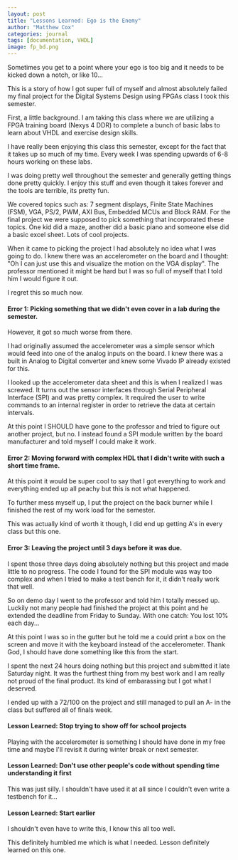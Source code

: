 ```yaml
---
layout: post
title: "Lessons Learned: Ego is the Enemy"
author: "Matthew Cox"
categories: journal
tags: [documentation, VHDL]
image: fp_bd.png
---
```


Sometimes you get to a point where your ego is too big and it needs to be kicked down a notch, or like 10... 

This is a story of how I got super full of myself and almost absolutely failed my final project for the Digital Systems Design using FPGAs class I took this semester.

First, a little background. I am taking this class where we are utilizing a FPGA training board (Nexys 4 DDR) to complete a bunch of basic labs to learn about VHDL and exercise design skills.

I have really been enjoying this class this semester, except for the fact that it takes up so much of my time. Every week I was spending upwards of 6-8 hours working on these labs. 

I was doing pretty well throughout the semester and generally getting things done pretty quickly. I enjoy this stuff and even though it takes forever and the tools are terrible, its pretty fun. 

We covered topics such as: 7 segment displays, Finite State Machines (FSM), VGA, PS/2, PWM, AXI Bus, Embedded MCUs and Block RAM. For the final project we were supposed to pick something that incorporated these topics. One kid did a maze, another did a basic piano and someone else did a basic excel sheet. Lots of cool projects.

When it came to picking the project I had absolutely no idea what I was going to do. I knew there was an accelerometer on the board and I thought: "Oh I can just use this and visualize the motion on the VGA display". The professor mentioned it might be hard but I was so full of myself that I told him I would figure it out. 

I regret this so much now.

#### Error 1: Picking something that we didn't even cover in a lab during the semester. 

However, it got so much worse from there. 

I had originally assumed the accelerometer was a simple sensor which would feed into one of the analog inputs on the board. I knew there was a built in Analog to Digital converter and knew some Vivado IP already existed for this.

I looked up the accelerometer data sheet and this is when I realized I was screwed. It turns out the sensor interfaces through Serial Peripheral Interface (SPI) and was pretty complex. It required the user to write commands to an internal register in order to retrieve the data at certain intervals.

At this point I SHOULD have gone to the professor and tried to figure out another project, but no. I instead found a SPI module written by the board manufacturer and told myself I could make it work.

#### Error 2: Moving forward with complex HDL that I didn't write with such a short time frame.

At this point it would be super cool to say that I got everything to work and everything ended up all peachy but this is not what happened.

To further mess myself up, I put the project on the back burner while I finished the rest of my work load for the semester. 

This was actually kind of worth it though, I did end up getting A's in every class but this one.

#### Error 3: Leaving the project until 3 days before it was due.

I spent those three days doing absolutely nothing but this project and made little to no progress. The code I found for the SPI module was way too complex and when I tried to make a test bench for it, it didn't really work that well.

So on demo day I went to the professor and told him I totally messed up. Luckily not many people had finished the project at this point and he extended the deadline from Friday to Sunday. With one catch: You lost 10% each day...

At this point I was so in the gutter but he told me a could print a box on the screen and move it with the keyboard instead of the accelerometer. Thank God, I should have done something like this from the start.

I spent the next 24 hours doing nothing but this project and submitted it late Saturday night. It was the furthest thing from my best work and I am really not proud of the final product. Its kind of embarassing but I got what I deserved.

I ended up with a 72/100 on the project and still managed to pull an A- in the class but suffered all of finals week.

#### Lesson Learned: Stop trying to show off for school projects

Playing with the accelerometer is something I should have done in my free time and maybe I'll revisit it during winter break or next semester.

#### Lesson Learned: Don't use other people's code without spending time understanding it first

This was just silly. I shouldn't have used it at all since I couldn't even write a testbench for it...

#### Lesson Learned: Start earlier

I shouldn't even have to write this, I know this all too well.


This definitely humbled me which is what I needed. Lesson definitely learned on this one.
